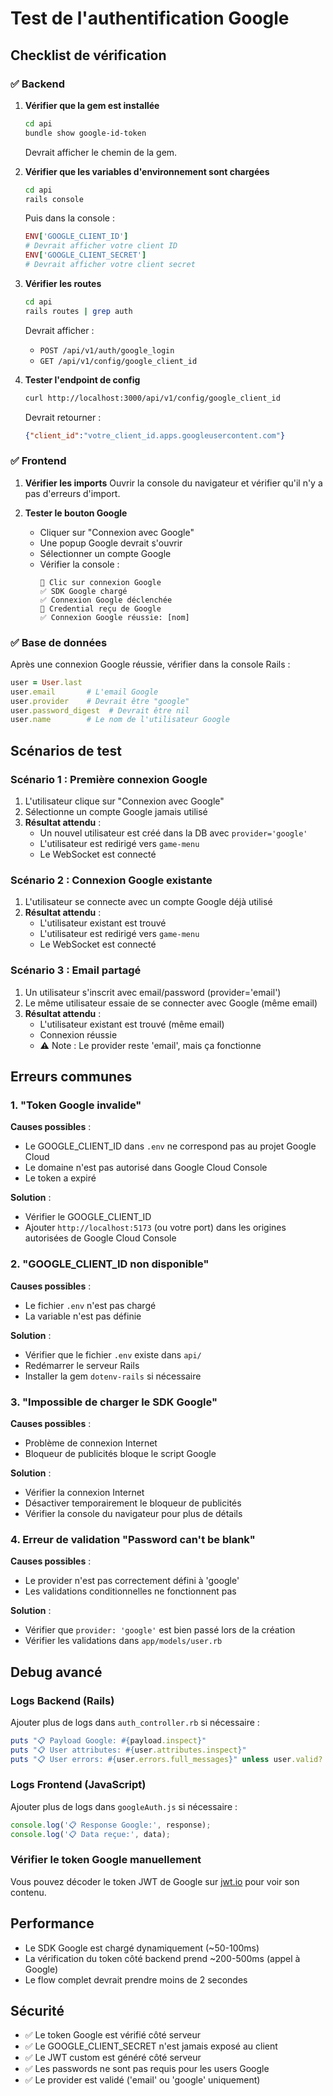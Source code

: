 # Test de l'authentification Google

## Checklist de vérification

### ✅ Backend

1. **Vérifier que la gem est installée**
   ```bash
   cd api
   bundle show google-id-token
   ```
   Devrait afficher le chemin de la gem.

2. **Vérifier que les variables d'environnement sont chargées**
   ```bash
   cd api
   rails console
   ```
   Puis dans la console :
   ```ruby
   ENV['GOOGLE_CLIENT_ID']
   # Devrait afficher votre client ID
   ENV['GOOGLE_CLIENT_SECRET']
   # Devrait afficher votre client secret
   ```

3. **Vérifier les routes**
   ```bash
   cd api
   rails routes | grep auth
   ```
   Devrait afficher :
   - `POST /api/v1/auth/google_login`
   - `GET /api/v1/config/google_client_id`

4. **Tester l'endpoint de config**
   ```bash
   curl http://localhost:3000/api/v1/config/google_client_id
   ```
   Devrait retourner :
   ```json
   {"client_id":"votre_client_id.apps.googleusercontent.com"}
   ```

### ✅ Frontend

1. **Vérifier les imports**
   Ouvrir la console du navigateur et vérifier qu'il n'y a pas d'erreurs d'import.

2. **Tester le bouton Google**
   - Cliquer sur "Connexion avec Google"
   - Une popup Google devrait s'ouvrir
   - Sélectionner un compte Google
   - Vérifier la console :
     ```
     🔐 Clic sur connexion Google
     ✅ SDK Google chargé
     ✅ Connexion Google déclenchée
     🔐 Credential reçu de Google
     ✅ Connexion Google réussie: [nom]
     ```

### ✅ Base de données

Après une connexion Google réussie, vérifier dans la console Rails :

```ruby
user = User.last
user.email       # L'email Google
user.provider    # Devrait être "google"
user.password_digest  # Devrait être nil
user.name        # Le nom de l'utilisateur Google
```

## Scénarios de test

### Scénario 1 : Première connexion Google

1. L'utilisateur clique sur "Connexion avec Google"
2. Sélectionne un compte Google jamais utilisé
3. **Résultat attendu** :
   - Un nouvel utilisateur est créé dans la DB avec `provider='google'`
   - L'utilisateur est redirigé vers `game-menu`
   - Le WebSocket est connecté

### Scénario 2 : Connexion Google existante

1. L'utilisateur se connecte avec un compte Google déjà utilisé
2. **Résultat attendu** :
   - L'utilisateur existant est trouvé
   - L'utilisateur est redirigé vers `game-menu`
   - Le WebSocket est connecté

### Scénario 3 : Email partagé

1. Un utilisateur s'inscrit avec email/password (provider='email')
2. Le même utilisateur essaie de se connecter avec Google (même email)
3. **Résultat attendu** :
   - L'utilisateur existant est trouvé (même email)
   - Connexion réussie
   - ⚠️ Note : Le provider reste 'email', mais ça fonctionne

## Erreurs communes

### 1. "Token Google invalide"

**Causes possibles** :
- Le GOOGLE_CLIENT_ID dans `.env` ne correspond pas au projet Google Cloud
- Le domaine n'est pas autorisé dans Google Cloud Console
- Le token a expiré

**Solution** :
- Vérifier le GOOGLE_CLIENT_ID
- Ajouter `http://localhost:5173` (ou votre port) dans les origines autorisées de Google Cloud Console

### 2. "GOOGLE_CLIENT_ID non disponible"

**Causes possibles** :
- Le fichier `.env` n'est pas chargé
- La variable n'est pas définie

**Solution** :
- Vérifier que le fichier `.env` existe dans `api/`
- Redémarrer le serveur Rails
- Installer la gem `dotenv-rails` si nécessaire

### 3. "Impossible de charger le SDK Google"

**Causes possibles** :
- Problème de connexion Internet
- Bloqueur de publicités bloque le script Google

**Solution** :
- Vérifier la connexion Internet
- Désactiver temporairement le bloqueur de publicités
- Vérifier la console du navigateur pour plus de détails

### 4. Erreur de validation "Password can't be blank"

**Causes possibles** :
- Le provider n'est pas correctement défini à 'google'
- Les validations conditionnelles ne fonctionnent pas

**Solution** :
- Vérifier que `provider: 'google'` est bien passé lors de la création
- Vérifier les validations dans `app/models/user.rb`

## Debug avancé

### Logs Backend (Rails)

Ajouter plus de logs dans `auth_controller.rb` si nécessaire :

```ruby
puts "📋 Payload Google: #{payload.inspect}"
puts "📋 User attributes: #{user.attributes.inspect}"
puts "📋 User errors: #{user.errors.full_messages}" unless user.valid?
```

### Logs Frontend (JavaScript)

Ajouter plus de logs dans `googleAuth.js` si nécessaire :

```javascript
console.log('📋 Response Google:', response);
console.log('📋 Data reçue:', data);
```

### Vérifier le token Google manuellement

Vous pouvez décoder le token JWT de Google sur [jwt.io](https://jwt.io/) pour voir son contenu.

## Performance

- Le SDK Google est chargé dynamiquement (~50-100ms)
- La vérification du token côté backend prend ~200-500ms (appel à Google)
- Le flow complet devrait prendre moins de 2 secondes

## Sécurité

- ✅ Le token Google est vérifié côté serveur
- ✅ Le GOOGLE_CLIENT_SECRET n'est jamais exposé au client
- ✅ Le JWT custom est généré côté serveur
- ✅ Les passwords ne sont pas requis pour les users Google
- ✅ Le provider est validé ('email' ou 'google' uniquement)

